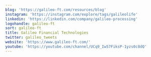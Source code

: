 ```yaml
---
blog: 'https://galileo-ft.com/resources/blog'
instagram: 'https://instagram.com/explore/tags/galileolife'
linkedin: 'https://linkedin.com/company/galileo-processing'
logohandle: galileo-ft
sort: galileo-ft
title: Galileo Financial Technologies
twitter: galileo_tweets
website: 'https://www.galileo-ft.com/'
youtube: 'https://youtube.com/channel/UCq9_Iw57FiksP-1yzs0c8dQ'
---
```

